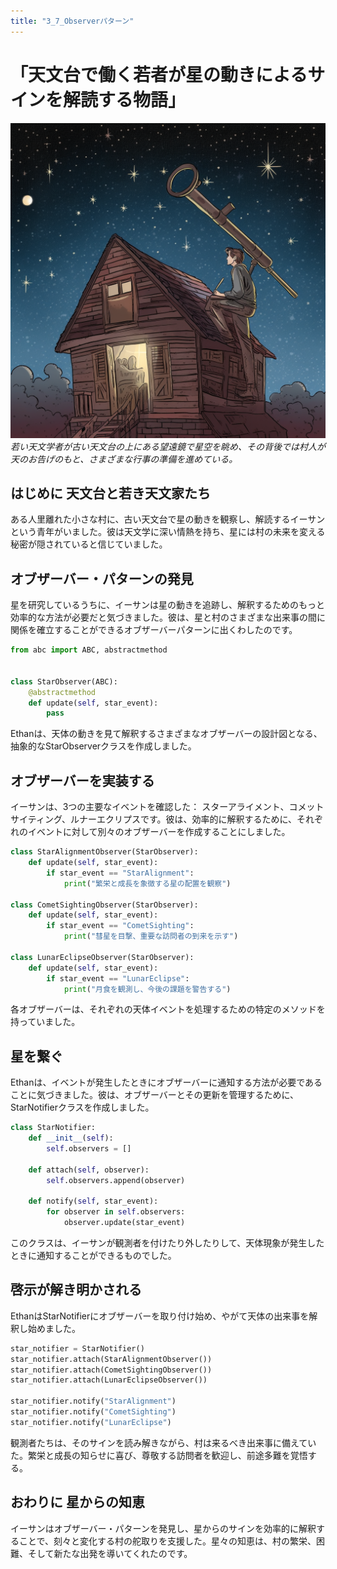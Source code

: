 ```yaml
---
title: "3_7_Observerパターン"
---
```


# 「天文台で働く若者が星の動きによるサインを解読する物語」

![](/images/20230327_gof/A_young_astronomer_gazes_at_a_starry_sky_through_a_teles.png)
*若い天文学者が古い天文台の上にある望遠鏡で星空を眺め、その背後では村人が天のお告げのもと、さまざまな行事の準備を進めている。*

## はじめに 天文台と若き天文家たち

ある人里離れた小さな村に、古い天文台で星の動きを観察し、解読するイーサンという青年がいました。彼は天文学に深い情熱を持ち、星には村の未来を変える秘密が隠されていると信じていました。

## オブザーバー・パターンの発見

星を研究しているうちに、イーサンは星の動きを追跡し、解釈するためのもっと効率的な方法が必要だと気づきました。彼は、星と村のさまざまな出来事の間に関係を確立することができるオブザーバーパターンに出くわしたのです。

```python
from abc import ABC, abstractmethod


class StarObserver(ABC):
    @abstractmethod
    def update(self, star_event):
        pass
```

Ethanは、天体の動きを見て解釈するさまざまなオブザーバーの設計図となる、抽象的なStarObserverクラスを作成しました。

## オブザーバーを実装する

イーサンは、3つの主要なイベントを確認した： スターアライメント、コメットサイティング、ルナーエクリプスです。彼は、効率的に解釈するために、それぞれのイベントに対して別々のオブザーバーを作成することにしました。

```python
class StarAlignmentObserver(StarObserver):
    def update(self, star_event):
        if star_event == "StarAlignment":
            print("繁栄と成長を象徴する星の配置を観察")

class CometSightingObserver(StarObserver):
    def update(self, star_event):
        if star_event == "CometSighting":
            print("彗星を目撃、重要な訪問者の到来を示す")

class LunarEclipseObserver(StarObserver):
    def update(self, star_event):
        if star_event == "LunarEclipse":
            print("月食を観測し、今後の課題を警告する")
```
各オブザーバーは、それぞれの天体イベントを処理するための特定のメソッドを持っていました。

## 星を繋ぐ

Ethanは、イベントが発生したときにオブザーバーに通知する方法が必要であることに気づきました。彼は、オブザーバーとその更新を管理するために、StarNotifierクラスを作成しました。

```python
class StarNotifier:
    def __init__(self):
        self.observers = []

    def attach(self, observer):
        self.observers.append(observer)

    def notify(self, star_event):
        for observer in self.observers:
            observer.update(star_event)
```
このクラスは、イーサンが観測者を付けたり外したりして、天体現象が発生したときに通知することができるものでした。

## 啓示が解き明かされる

EthanはStarNotifierにオブザーバーを取り付け始め、やがて天体の出来事を解釈し始めました。

```python
star_notifier = StarNotifier()
star_notifier.attach(StarAlignmentObserver())
star_notifier.attach(CometSightingObserver())
star_notifier.attach(LunarEclipseObserver())

star_notifier.notify("StarAlignment")
star_notifier.notify("CometSighting")
star_notifier.notify("LunarEclipse")
```
観測者たちは、そのサインを読み解きながら、村は来るべき出来事に備えていた。繁栄と成長の知らせに喜び、尊敬する訪問者を歓迎し、前途多難を覚悟する。

## おわりに 星からの知恵

イーサンはオブザーバー・パターンを発見し、星からのサインを効率的に解釈することで、刻々と変化する村の舵取りを支援した。星々の知恵は、村の繁栄、困難、そして新たな出発を導いてくれたのです。